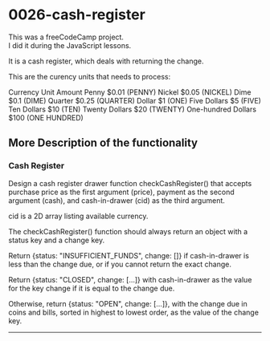 # 0026-cash-register

This was a freeCodeCamp project.   
I did it during the JavaScript lessons.  

It is a cash register, which deals with returning the change.

This are the curency units that needs to process:  



Currency Unit				Amount
Penny					$0.01 (PENNY)
Nickel					$0.05 (NICKEL)
Dime					$0.1 (DIME)
Quarter				$0.25 (QUARTER)
Dollar					$1 (ONE)
Five Dollars				$5 (FIVE)
Ten Dollars				$10 (TEN)
Twenty Dollars				$20 (TWENTY)
One-hundred Dollars			$100 (ONE HUNDRED)





More Description of the functionality
---------------------------

### Cash Register

Design a cash register drawer function checkCashRegister() that accepts purchase price as the first argument (price), payment as the second argument (cash), and cash-in-drawer (cid) as the third argument.

cid is a 2D array listing available currency.

The checkCashRegister() function should always return an object with a status key and a change key.

Return {status: "INSUFFICIENT_FUNDS", change: []} if cash-in-drawer is less than the change due, or if you cannot return the exact change.

Return {status: "CLOSED", change: [...]} with cash-in-drawer as the value for the key change if it is equal to the change due.

Otherwise, return {status: "OPEN", change: [...]}, with the change due in coins and bills, sorted in highest to lowest order, as the value of the change key.

--------------------------



